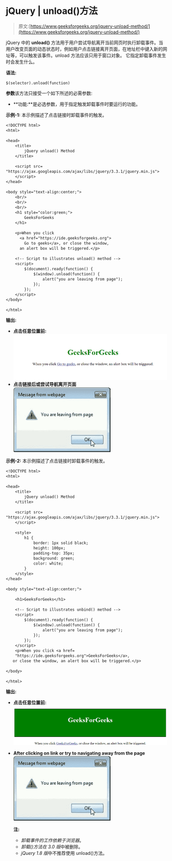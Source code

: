 # jQuery | unload()方法

> 原文:[https://www.geeksforgeeks.org/jquery-unload-method/](https://www.geeksforgeeks.org/jquery-unload-method/)

jQuery 中的 **unload()** 方法用于用户尝试导航离开当前网页时执行卸载事件。当用户改变页面的动态状态时，例如用户点击链接离开页面，在地址栏中键入新的网址等，可以触发该事件。unload 方法应该只用于窗口对象。
它指定卸载事件发生时会发生什么。

**语法:**

```
$(selector).unload(function)

```

**参数**该方法只接受一个如下所述的必需参数:

*   **功能:**是必选参数，用于指定触发卸载事件时要运行的功能。

**示例-1:** 本示例描述了点击链接时卸载事件的触发。

```
<!DOCTYPE html>
<html>

<head>
    <title>
        jQuery unload() Method
    </title>

    <script src=
"https://ajax.googleapis.com/ajax/libs/jquery/3.3.1/jquery.min.js">
    </script>
</head>

<body style="text-align:center;">
    <br/>
    <br/>
    <br/>
    <h1 style="color:green;">   
        GeeksForGeeks   
    </h1>

    <p>When you click
      <a href="https://ide.geeksforgeeks.org">
        Go to geeks</a>, or close the window,
      an alert box will be triggered.</p>

    <!-- Script to illustrates unload() method -->
    <script>
        $(document).ready(function() {
            $(window).unload(function() {
                alert("you are leaving from page");
            });
        });
    </script>
</body>

</html>
```

**输出:**

*   **点击任意位置前:**
    ![](img/5560e44d6eef3bd1044c858aa1dc12e0.png)
*   **点击链接后或尝试导航离开页面**
    ![](img/46b5be8fa9da676e4c22dc16ee39dd98.png)

**示例-2:** 本示例描述了点击链接时卸载事件的触发。

```
<!DOCTYPE html>
<html>

<head>
    <title>
        jQuery unload() Method
    </title>

    <script src=
"https://ajax.googleapis.com/ajax/libs/jquery/3.3.1/jquery.min.js">
    </script>

    <style>
        h1 {
            border: 1px solid black;
            height: 100px;
            padding-top: 35px;
            background: green;
            color: white;
        }
    </style>
</head>

<body style="text-align:center;">

    <h1>GeeksForGeeks</h1>

    <!-- Script to illustrates unbind() method -->
    <script>
        $(document).ready(function() {
            $(window).unload(function() {
                alert("you are leaving from page");
            });
        });
    </script>
    <p>When you click <a href=
    "https://ide.geeksforgeeks.org">GeeksForGeeks</a>,
   or close the window, an alert box will be triggered.</p>

</body>

</html>
```

**输出:**

*   **点击任意位置前:**
    ![](img/8ae8ced11ee85bfb8f6cb09a718890f9.png)

*   **After clicking on link or try to navigating away from the page**
    ![](img/46b5be8fa9da676e4c22dc16ee39dd98.png)

    **注:**

    *   *卸载事件的工作依赖于浏览器*。
    *   *卸载()方法在 3.0 版*中被删除。
    *   *jQuery 1.8 版*中不推荐使用 unload()方法。
